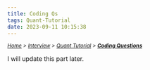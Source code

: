 ```yaml
---
title: Coding Qs
tags: Quant-Tutorial
date: 2023-09-11 10:15:38
---
```

*<small>[Home](/Home/index.html) > [Interview](/tags/Interview/index.html) > [Quant Tutorial](/2023/09/11/Interview/Quant-Tutorial/Quant-Tutorial/index.html) > **[Coding Questions](/2023/09/11/Interview/Quant-Tutorial/Coding-Qs/index.html)</small>***



I will update this part later. 